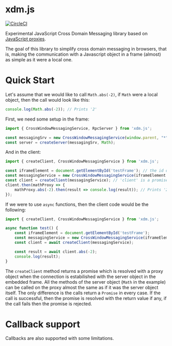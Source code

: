 # xdm.js
[![CircleCI](https://circleci.com/gh/Katona/xdm.js.svg?style=shield&circle-token=4fe7750d41525e10efd25cf28e42b5b07c8230f9)](https://circleci.com/gh/Katona/xdm.js)

Experimental JavaScript Cross Domain Messaging library based on [JavaScript proxies](https://developer.mozilla.org/en-US/docs/Web/JavaScript/Reference/Global_Objects/Proxy).

The goal of this library to simplify cross domain messaging in browsers, that is, making the communication with a Javascript object in a frame (almost) as simple as it were a local one.

# Quick Start
Let's assume that we would like to call `Math.abs(-2)`, if `Math` were a local object, then the call would look like this:

```javascript
console.log(Math.abs(-2)); // Prints '2'
```

First, we need some setup in the frame:
```javascript
import { CrossWindowMessagingService, RpcServer } from 'xdm.js';

const messagingSrv = new CrossWindowMessagingService(window.parent, "*");
const server = createServer(messagingSrv, Math);
```

And in the client:
```javascript
import { createClient, CrossWindowMessagingService } from 'xdm.js';

const iframeElement = document.getElementById('testFrame'); // the id of the frame containing the `Math` object to be called
const messagingService = new CrossWindowMessagingService(iframeElement.contentWindow, "*");
const client = createClient(messagingService); // 'client' is a promise which resolves with the proxy of 'Math'
client.then(mathProxy => {
    mathProxy.abs(-2).then(result => console.log(result)); // Prints '2'
});
```

If we were to use `async` functions, then the client code would be the following:
```javascript
import { createClient, CrossWindowMessagingService } from 'xdm.js';

async function test() {
    const iframeElement = document.getElementById('testFrame');
    const messagingService = new CrossWindowMessagingService(iframeElement.contentWindow, "*");
    const client = await createClient(messagingService);

    const result = await client.abs(-2);
    console.log(result);
}
```

The `createClient` method returns a promise which is resolved with a proxy object when the connection is estabilished with the server object in the embedded frame. All the methods of the server object (`Math` in the example) can be called on the proxy almost the same as if it was the server object itself. The only difference is the calls return a `Promise` in every case. If the call is successful, then the promise is resolved with the return value if any, if the call fails then the promise is rejected.

# Callback support

Callbacks are also supported with some limitations.
